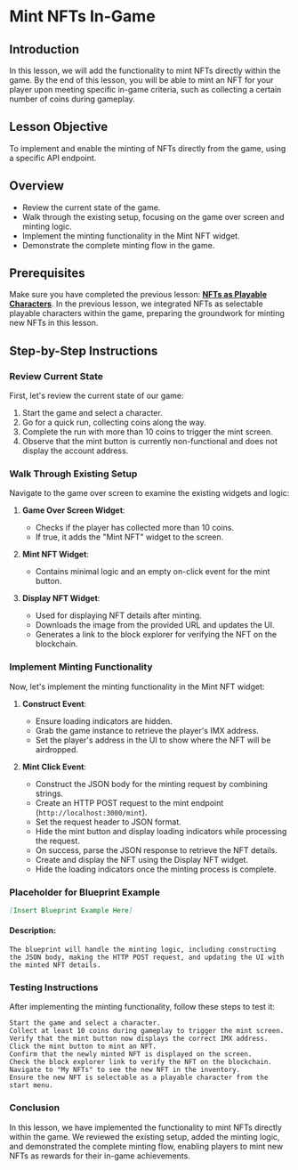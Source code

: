 # Mint NFTs In-Game

## Introduction

In this lesson, we will add the functionality to mint NFTs directly within the game. By the end of this lesson, you will be able to mint an NFT for your player upon meeting specific in-game criteria, such as collecting a certain number of coins during gameplay.

## Lesson Objective

To implement and enable the minting of NFTs directly from the game, using a specific API endpoint.

## Overview

- Review the current state of the game.
- Walk through the existing setup, focusing on the game over screen and minting logic.
- Implement the minting functionality in the Mint NFT widget.
- Demonstrate the complete minting flow in the game.

## Prerequisites

Make sure you have completed the previous lesson: [**NFTs as Playable Characters**](../14-nfts-as-playable-characters/README.md). In the previous lesson, we integrated NFTs as selectable playable characters within the game, preparing the groundwork for minting new NFTs in this lesson.

## Step-by-Step Instructions

### Review Current State

First, let's review the current state of our game:

1. Start the game and select a character.
2. Go for a quick run, collecting coins along the way.
3. Complete the run with more than 10 coins to trigger the mint screen.
4. Observe that the mint button is currently non-functional and does not display the account address.

### Walk Through Existing Setup

Navigate to the game over screen to examine the existing widgets and logic:

1. **Game Over Screen Widget**:
   - Checks if the player has collected more than 10 coins.
   - If true, it adds the "Mint NFT" widget to the screen.

2. **Mint NFT Widget**:
   - Contains minimal logic and an empty on-click event for the mint button.

3. **Display NFT Widget**:
   - Used for displaying NFT details after minting.
   - Downloads the image from the provided URL and updates the UI.
   - Generates a link to the block explorer for verifying the NFT on the blockchain.

### Implement Minting Functionality

Now, let's implement the minting functionality in the Mint NFT widget:

1. **Construct Event**:
   - Ensure loading indicators are hidden.
   - Grab the game instance to retrieve the player's IMX address.
   - Set the player's address in the UI to show where the NFT will be airdropped.

2. **Mint Click Event**:
   - Construct the JSON body for the minting request by combining strings.
   - Create an HTTP POST request to the mint endpoint (`http://localhost:3000/mint`).
   - Set the request header to JSON format.
   - Hide the mint button and display loading indicators while processing the request.
   - On success, parse the JSON response to retrieve the NFT details.
   - Create and display the NFT using the Display NFT widget.
   - Hide the loading indicators once the minting process is complete.

### Placeholder for Blueprint Example

```markdown
[Insert Blueprint Example Here]
```

#### Description:

    The blueprint will handle the minting logic, including constructing the JSON body, making the HTTP POST request, and updating the UI with the minted NFT details.

### Testing Instructions

After implementing the minting functionality, follow these steps to test it:

    Start the game and select a character.
    Collect at least 10 coins during gameplay to trigger the mint screen.
    Verify that the mint button now displays the correct IMX address.
    Click the mint button to mint an NFT.
    Confirm that the newly minted NFT is displayed on the screen.
    Check the block explorer link to verify the NFT on the blockchain.
    Navigate to "My NFTs" to see the new NFT in the inventory.
    Ensure the new NFT is selectable as a playable character from the start menu.

### Conclusion

In this lesson, we have implemented the functionality to mint NFTs directly within the game. We reviewed the existing setup, added the minting logic, and demonstrated the complete minting flow, enabling players to mint new NFTs as rewards for their in-game achievements.
